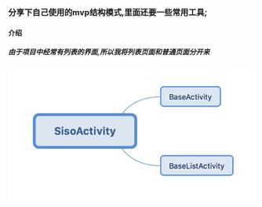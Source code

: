 ### 分享下自己使用的mvp结构模式,里面还要一些常用工具;

#### 介绍

##### 由于项目中经常有列表的界面,所以我将列表页面和普通页面分开来
![sisoactivity](https://github.com/wenbinAndroid/mvpdemo/blob/master/image/89D2AAE3-E292-4EC8-95C7-38CF635C066F.png)

